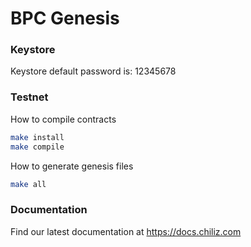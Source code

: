 BPC Genesis
==============

### Keystore

Keystore default password is: 12345678

### Testnet

How to compile contracts

```bash
make install
make compile
```

How to generate genesis files

```bash
make all
```

### Documentation
Find our latest documentation at https://docs.chiliz.com